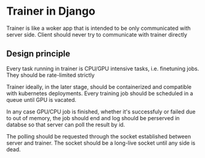 # Trainer in Django

Trainer is like a woker app that is intended to be only communicated with 
server side. Client should never try to communicate with trainer directly

## Design principle

Every task running in trainer is CPU/GPU intensive tasks, i.e. finetuning jobs. They should be rate-limited strictly

Trainer ideally, in the later stage, should be containerized and compatible with kubernetes deployments. Every training job should be scheduled in a queue until GPU is vacated.

In any case GPU/CPU job is finished, whether it's successfuly or failed due to out of memory, the job should end and log should be perserved in databse so that server can poll the result by id.

The polling should be requested through the socket established between server and trainer. The socket should be a long-live socket until any side is dead.



